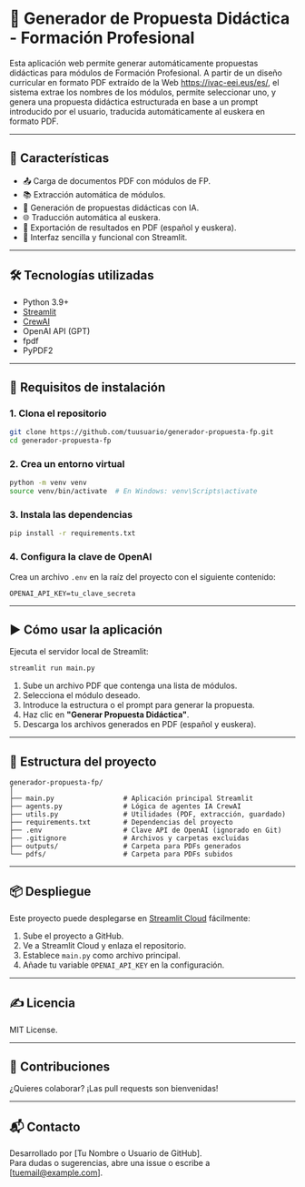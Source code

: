 # 📘 Generador de Propuesta Didáctica - Formación Profesional

Esta aplicación web permite generar automáticamente propuestas didácticas para módulos de Formación Profesional. A partir de un diseño curricular en formato PDF extraído de la Web https://ivac-eei.eus/es/, el sistema extrae los nombres de los módulos, permite seleccionar uno, y genera una propuesta didáctica estructurada en base a un prompt introducido por el usuario, traducida automáticamente al euskera en formato PDF.

---

## 🚀 Características

- 📤 Carga de documentos PDF con módulos de FP.
- 📚 Extracción automática de módulos.
- 🧠 Generación de propuestas didácticas con IA.
- 🌐 Traducción automática al euskera.
- 📄 Exportación de resultados en PDF (español y euskera).
- 🧱 Interfaz sencilla y funcional con Streamlit.

---

## 🛠️ Tecnologías utilizadas

- Python 3.9+
- [Streamlit](https://streamlit.io)
- [CrewAI](https://docs.crewai.com/)
- OpenAI API (GPT)
- fpdf
- PyPDF2

---

## 🔧 Requisitos de instalación

### 1. Clona el repositorio

```bash
git clone https://github.com/tuusuario/generador-propuesta-fp.git
cd generador-propuesta-fp
```

### 2. Crea un entorno virtual

```bash
python -m venv venv
source venv/bin/activate  # En Windows: venv\Scripts\activate
```

### 3. Instala las dependencias

```bash
pip install -r requirements.txt
```

### 4. Configura la clave de OpenAI

Crea un archivo `.env` en la raíz del proyecto con el siguiente contenido:

```env
OPENAI_API_KEY=tu_clave_secreta
```

---

## ▶️ Cómo usar la aplicación

Ejecuta el servidor local de Streamlit:

```bash
streamlit run main.py
```

1. Sube un archivo PDF que contenga una lista de módulos.
2. Selecciona el módulo deseado.
3. Introduce la estructura o el prompt para generar la propuesta.
4. Haz clic en **"Generar Propuesta Didáctica"**.
5. Descarga los archivos generados en PDF (español y euskera).

---

## 📁 Estructura del proyecto

```
generador-propuesta-fp/
│
├── main.py                 # Aplicación principal Streamlit
├── agents.py               # Lógica de agentes IA CrewAI
├── utils.py                # Utilidades (PDF, extracción, guardado)
├── requirements.txt        # Dependencias del proyecto
├── .env                    # Clave API de OpenAI (ignorado en Git)
├── .gitignore              # Archivos y carpetas excluidas
├── outputs/                # Carpeta para PDFs generados
└── pdfs/                   # Carpeta para PDFs subidos
```

---

## 📦 Despliegue

Este proyecto puede desplegarse en [Streamlit Cloud](https://streamlit.io/cloud) fácilmente:

1. Sube el proyecto a GitHub.
2. Ve a Streamlit Cloud y enlaza el repositorio.
3. Establece `main.py` como archivo principal.
4. Añade tu variable `OPENAI_API_KEY` en la configuración.

---

## ✍️ Licencia

MIT License.

---

## 🤝 Contribuciones

¿Quieres colaborar? ¡Las pull requests son bienvenidas!

---

## 📬 Contacto

Desarrollado por [Tu Nombre o Usuario de GitHub].  
Para dudas o sugerencias, abre una issue o escribe a [tuemail@example.com].
